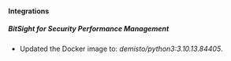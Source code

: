 #### Integrations
##### BitSight for Security Performance Management
- Updated the Docker image to: *demisto/python3:3.10.13.84405*.
